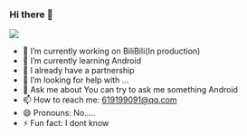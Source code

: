 ### Hi there 👋
[![](https://img.shields.io/badge/个人博客-Android笔记-green.svg)](https://brokes6.github.io)
- 🔭 I’m currently working on BiliBili(In production)
- 🌱 I’m currently learning Android
- 👯 I already have a partnership
- 🤔 I’m looking for help with ...
- 💬 Ask me about You can try to ask me something Android
- 📫 How to reach me: 619199091@qq.com
- 😄 Pronouns: No.....
- ⚡ Fun fact: I dont know
